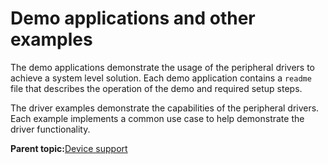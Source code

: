 # Demo applications and other examples

The demo applications demonstrate the usage of the peripheral drivers to achieve a system level solution. Each demo application contains a `readme` file that describes the operation of the demo and required setup steps.

The driver examples demonstrate the capabilities of the peripheral drivers. Each example implements a common use case to help demonstrate the driver functionality.

**Parent topic:**[Device support](../topics/device_support.md)


